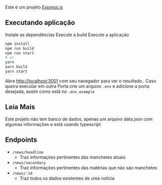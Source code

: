 Este é um projeto [Express.js](https://expressjs.com/pt-br/)

## Executando aplicação

Instale as dependências
Execute a build
Execute a aplicação

```bash
npm install
npm run build
npm run start
# or
yarn
yarn build
yarn start
```

Abra  [http://localhost:3001](http://localhost:3001) com seu navegador para ver o resultado..
Caso queira executar em outra Porta crie um arquivo `.env` e adicione a porta desejada, assim como está no `.env.example`

<!-- Ou pode abrir [sevn-news-api.vercel.app](https://sevn-news-api.vercel.app//) para ver a versão hospedada na vercel -->

## Leia Mais

Este projeto não tem banco de dados, apenas um arquivo data.json com algumas informações e está usando typescript

## Endpoints
- ```/news/headline```
  - Traz informações pertinentes das manchetes atuais
- ```/news/secondary```
  - Traz informações pertinentes das matérias que não são manchetes
- ```/news/:id```
  - Traz todos os dados existentes de uma notícia
